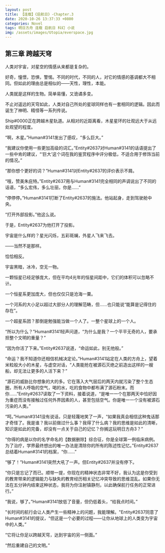 ```yaml
---
layout: post
title: 【连载】《启航日》-Chapter.3
date: 2020-10-26 13:37:33 +0800
categories: Novel
tags: 明日方舟 连载 启航日 科幻 小说
img: /assets/images/Utopia/everspace.jpg
---
```

## 第三章 跨越天穹

人类对宇宙，对星空的情感从来都是复杂的。

好奇，憧憬，恐惧，警惕。不同的时代，不同的人，对它的情感的基调都大不相同。但如此的理由总是相似的——天性，理性，本能。

人类就是这样的生物。简单易懂，又诡谲多变。

不止对遥远的天穹如此，人类对自己所处的星球同样也有一套相同的逻辑。因此而诞生了神明、精怪等一系列传说。

Ship#0000正在跨越木星轨道。从相对的近距离看，木星星环的壮观远大于从远处观望的程度。

“啊，木星。”Human#3141发出了感叹，“多么巨大。”

“我建议你使用一些更加高级的词汇。”Entity#2637对Human#3141的话语提出了一些中肯的建议，“‘巨大’这个词在我的鉴赏程序中评分极低，不适合用于修饰当前的情况。”

“那你想个更好的词？”Human#3141对Entity#2637的评价表示不屑。

“哦，赞美朱庇特。”Entity#2637用与Human#3141完全相同的声调说出了不同的话语，“多么宏伟，多么壮丽，你是……”

“停停停。”Human#3141打断了Entity#2637的施法。他站起身，走到驾驶舱中央。

“打开外部投影。”他这么说。

于是，Entity#2637为他打开了投影。

宇宙是什么样的？星光闪烁，五彩斑斓，外星人飞来飞去。

——当然不是那样。

恰恰相反。

宇宙黑暗，冰冷，空无一物。

一颗恒星已经足够庞大，但在平均4光年的恒星间距中，它们的体积可以忽略不计。

一个恒星系更加庞大，但也仅仅只是沧海一粟。

一个河系的大小足以超过大部分人的理解范畴，但……也只能说“能算是记得住的存在”。

一个超星系团？那倒是勉强能当做一个人了。一整个星球上的一个人。

“所以为什么？”Human#3141轻声问道，“为什么是我？一个平平无奇的人，要承担整个文明的重量？”

“因为你活了下来。”Entity#2637说道，“命运如此，别无他般。”

“命运？我不知道你还相信机械决定论。”Human#3141站定在人类的方舟上，望着米粒般大小的木星，与虚空对话，“人类能抢在被源石灭绝之前造出这样的一艘船，却无法让更多的人活下来？”

“源石的威胁比你想象的大的多。它在落入大气层后的两天内就污染了整个生态圈，所有人呼吸的空气，喝的水，吃的食物中都布满了源石粉末。而你……”Entity#2637读取了一下资料，接着说道，“是唯一一个在那两天中恰好因为重症而没有接触过任何外界因素的人，甚至包括空气。你是唯一一个没有被源石污染的人类。”

“呵。”Human#3141没有说话，只是轻蔑地笑了一声，“如果我真会相信这种鬼话那才奇怪了。我是谁？我以前做过什么事？我得了什么病？我的思维是如此的清晰，知识是如此的完备，却没有一点关于自己的记忆？你搁这玩明日方舟3？”

“你得的病是以你的名字命名的【数据删除】综合征，你是全球第一例临床病例。为了治疗，学界最终想出的唯一办法是清除你的所有的陈述性记忆。”Entity#2637总结着Human#3141的档案，“你……”

“够了！”Human#3141突然大吼了一声。但Entity#2637并没有停下。

“你只是忘记了而已。顺带一提，你现在的精神状态非常不好，我认为这是你受到的教育带来的逻辑能力与缺失的教育经历相关记忆冲突导致的思维混乱。如果你无法在五分钟内结束这种状态，我将为你注射镇静剂，以此确保航行任务的正常进行。”

“我说，够了。”Human#3141放低了音量，但仍低着头，“给我点时间。”

"长时间的航行会让人类产生一些精神上的问题，我能理解。"Entity#2637同意了Human#3141的提议，“但这是一个必要的过程——让你从地球上的人类变为宇宙中的人类。”

“它将让你足以跨越天穹，达到宇宙的另一侧面。”

“然后重建自己的文明。”